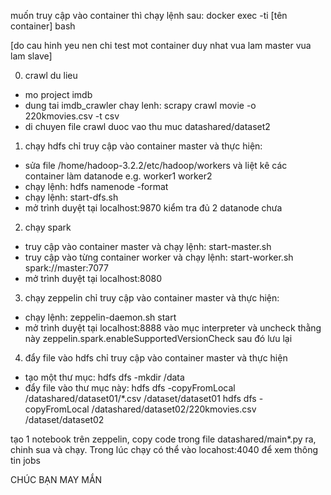 muốn truy cập vào container thì chạy lệnh sau: docker exec -ti [tên container] bash

[do cau hinh yeu nen chi test mot container duy nhat vua lam master vua lam slave]

0. crawl du lieu
- mo project imdb
- dung tai imdb_crawler chay lenh: scrapy crawl movie -o 220kmovies.csv -t csv
- di chuyen file crawl duoc vao thu muc datashared/dataset2

1. chạy hdfs
chỉ truy cập vào container master và thực hiện:
- sửa file /home/hadoop-3.2.2/etc/hadoop/workers và liệt kê các container làm datanode
    e.g.
    worker1 
    worker2
- chạy lệnh: hdfs namenode -format
- chạy lệnh: start-dfs.sh
- mở trình duyệt tại localhost:9870 kiểm tra đủ 2 datanode chưa

2. chạy spark
- truy cập vào container master và chạy lệnh: start-master.sh
- truy cập vào từng container worker và chạy lệnh: start-worker.sh spark://master:7077
- mở trình duyệt tại localhost:8080

3. chạy zeppelin
chỉ truy cập vào container master và thực hiện:
- chạy lệnh: zeppelin-daemon.sh start
- mở trình duyệt tại localhost:8888 vào mục interpreter và uncheck thằng này zeppelin.spark.enableSupportedVersionCheck	sau đó lưu lại

4. đẩy file vào hdfs
chỉ truy cập vào container master và thực hiện
- tạo một thư mục: hdfs dfs -mkdir /data
- đẩy file vào thư mục này:
hdfs dfs -copyFromLocal /datashared/dataset01/*.csv /dataset/dataset01
hdfs dfs -copyFromLocal /datashared/dataset02/220kmovies.csv /dataset/dataset02

tạo 1 notebook trên zeppelin, copy code trong file datashared/main*.py ra, chinh sua và chạy. Trong lúc chạy có thể vào locahost:4040 để xem thông tin jobs

CHÚC BẠN MAY MẮN